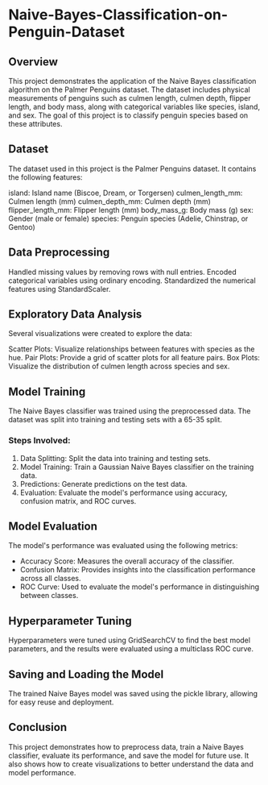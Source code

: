 # Naive-Bayes-Classification-on-Penguin-Dataset

## Overview
This project demonstrates the application of the Naive Bayes classification algorithm on the Palmer Penguins dataset. The dataset includes physical measurements of penguins such as culmen length, culmen depth, flipper length, and body mass, along with categorical variables like species, island, and sex. The goal of this project is to classify penguin species based on these attributes.

## Dataset
The dataset used in this project is the Palmer Penguins dataset. It contains the following features:

island: Island name (Biscoe, Dream, or Torgersen)
culmen_length_mm: Culmen length (mm)
culmen_depth_mm: Culmen depth (mm)
flipper_length_mm: Flipper length (mm)
body_mass_g: Body mass (g)
sex: Gender (male or female)
species: Penguin species (Adelie, Chinstrap, or Gentoo)

## Data Preprocessing
Handled missing values by removing rows with null entries.
Encoded categorical variables using ordinary encoding.
Standardized the numerical features using StandardScaler.

## Exploratory Data Analysis
Several visualizations were created to explore the data:

Scatter Plots: Visualize relationships between features with species as the hue.
Pair Plots: Provide a grid of scatter plots for all feature pairs.
Box Plots: Visualize the distribution of culmen length across species and sex.

## Model Training
The Naive Bayes classifier was trained using the preprocessed data. The dataset was split into training and testing sets with a 65-35 split.

### Steps Involved:
1. Data Splitting: Split the data into training and testing sets.
2. Model Training: Train a Gaussian Naive Bayes classifier on the training data.
3. Predictions: Generate predictions on the test data.
4. Evaluation: Evaluate the model's performance using accuracy, confusion matrix, and ROC curves.

## Model Evaluation
The model's performance was evaluated using the following metrics:

- Accuracy Score: Measures the overall accuracy of the classifier.
- Confusion Matrix: Provides insights into the classification performance across all classes.
- ROC Curve: Used to evaluate the model's performance in distinguishing between classes.

## Hyperparameter Tuning
Hyperparameters were tuned using GridSearchCV to find the best model parameters, and the results were evaluated using a multiclass ROC curve.

## Saving and Loading the Model
The trained Naive Bayes model was saved using the pickle library, allowing for easy reuse and deployment.

## Conclusion
This project demonstrates how to preprocess data, train a Naive Bayes classifier, evaluate its performance, and save the model for future use. It also shows how to create visualizations to better understand the data and model performance.
